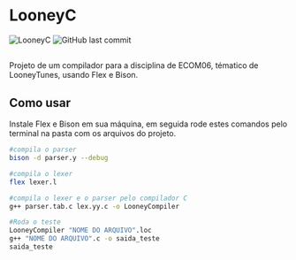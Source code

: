 # LooneyC


![LooneyC](https://user-images.githubusercontent.com/83473685/204421744-1f4acc0e-1072-4ffa-8656-a272cee3fd24.png)
![GitHub last commit](https://img.shields.io/github/last-commit/Joao-MCO/LooneyC?style=flat-square)

##
Projeto de um compilador para a disciplina de ECOM06, tématico de LooneyTunes, usando Flex e Bison.

## Como usar
Instale Flex e Bison em sua máquina, em seguida rode estes comandos pelo terminal na pasta com os arquivos do projeto.
```bash
#compila o parser
bison -d parser.y --debug

#compila o lexer
flex lexer.l

#compila o lexer e o parser pelo compilador C
g++ parser.tab.c lex.yy.c -o LooneyCompiler

#Roda o teste
LooneyCompiler "NOME DO ARQUIVO".loc
g++ "NOME DO ARQUIVO".c -o saida_teste
saida_teste
```
